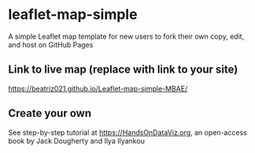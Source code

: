# leaflet-map-simple
A simple Leaflet map template for new users to fork their own copy, edit, and host on GitHub Pages

## Link to live map (replace with link to your site)
https://beatriz021.github.io/Leaflet-map-simple-MBAE/

## Create your own
See step-by-step tutorial at https://HandsOnDataViz.org, an open-access book by Jack Dougherty and Ilya Ilyankou
